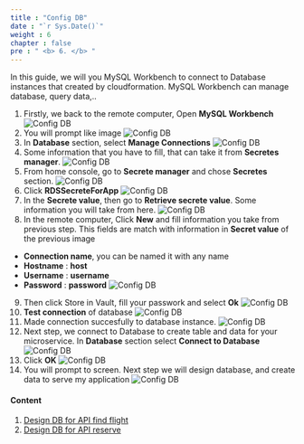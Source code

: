```yaml
---
title : "Config DB"
date : "`r Sys.Date()`"
weight : 6
chapter : false
pre : " <b> 6. </b> "
---
```


In this guide, we will you MySQL Workbench to connect to Database instances that created by cloudformation. MySQL Workbench can manage database, query data,..

1. Firstly, we back to the remote computer, Open **MySQL Workbench** 
![Config DB](/images/5ConfigDB/1.png)
2. You will prompt like image
![Config DB](/images/5ConfigDB/2.png)
3. In **Database** section, select **Manage Connections** 
![Config DB](/images/5ConfigDB/3.png)
4. Some information that you have to fill, that can take it from **Secretes manager**.
![Config DB](/images/5ConfigDB/4.png)
5. From home console, go to **Secrete manager** and chose **Secretes** section.
![Config DB](/images/5ConfigDB/5.png)
6. Click **RDSSecreteForApp** 
![Config DB](/images/5ConfigDB/6.png)
7. In the **Secrete value**, then go to **Retrieve secrete value**. Some information you will take from here.
![Config DB](/images/5ConfigDB/7.png)
8. In the remote computer, Click **New** and fill information you take from previous step. This fields are match with information in **Secret value** of the previous image

- **Connection name**, you can be named it with any name
- **Hostname** : **host**
- **Username** : **username**
- **Password** : **password**
![Config DB](/images/5ConfigDB/8.png)
9. Then click Store in Vault, fill your passwork and select **Ok**
![Config DB](/images/5ConfigDB/9.png)
10. **Test connection** of database
![Config DB](/images/5ConfigDB/10.png)
11. Made connection succesfully to database instance.
![Config DB](/images/5ConfigDB/11.png)
12. Next step, we connect to Database to create table and data for your microservice. In **Database** section select **Connect to Database** 
![Config DB](/images/5ConfigDB/12.png)
13. Click **OK**
![Config DB](/images/5ConfigDB/13.png)
14. You will prompt to screen. Next step we will design database, and create data to serve my application
![Config DB](/images/5ConfigDB/14.png)

#### Content

1. [Design DB for API find flight](6.1-DBfindflight/)
2. [Design DB for API reserve](6.2-DBreserve/)


